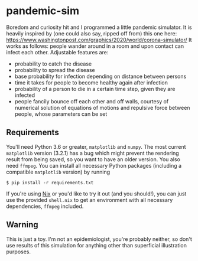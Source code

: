 # pandemic-sim
Boredom and curiosity hit and I programmed a little pandemic simulator. It is heavily inspired by (one could also say, ripped off from) this one here: https://www.washingtonpost.com/graphics/2020/world/corona-simulator/ 
It works as follows: people wander around in a room and upon contact can infect each other. Adjustable features are:

- probability to catch the disease
- probability to spread the disease
- base probability for infection depending on distance between persons
- time it takes for people to become healthy again after infection
- probability of a person to die in a certain time step, given they are infected
- people fancily bounce off each other and off walls, courtesy of numerical solution of equations of motions and repulsive force between people, whose parameters can be set

## Requirements
You'll need Python 3.6 or greater, `matplotlib` and `numpy`. The most current `matplotlib` version (3.2.1) has a bug which might prevent the rendering result from being saved, so you want to have an older version. You also need `ffmpeg`. You can install all necessary Python packages (including a compatible `matplotlib` version) by running
```
$ pip install -r requirements.txt
```
If you're using [Nix](https://nixos.org) or you'd like to try it out (and you should!), you can just use the provided `shell.nix` to get an environment with all necessary dependencies, `ffmpeg` included.

## Warning
This is just a toy. I'm not an epidemiologist, you're probably neither, so don't use results of this simulation for anything other than superficial illustration purposes.
